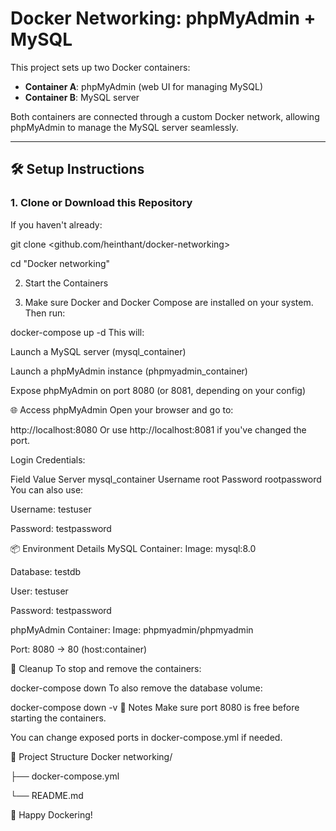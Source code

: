 # Docker Networking: phpMyAdmin + MySQL

This project sets up two Docker containers:

- **Container A**: phpMyAdmin (web UI for managing MySQL)
- **Container B**: MySQL server

Both containers are connected through a custom Docker network, allowing phpMyAdmin to manage the MySQL server seamlessly.

---

## 🛠️ Setup Instructions

### 1. Clone or Download this Repository

If you haven't already:

git clone <github.com/heinthant/docker-networking>

cd "Docker networking"

2. Start the Containers

3. Make sure Docker and Docker Compose are installed on your system. Then run:

docker-compose up -d
This will:

Launch a MySQL server (mysql_container)

Launch a phpMyAdmin instance (phpmyadmin_container)

Expose phpMyAdmin on port 8080 (or 8081, depending on your config)

🌐 Access phpMyAdmin
Open your browser and go to:

http://localhost:8080
Or use http://localhost:8081 if you've changed the port.

Login Credentials:

Field	Value
Server	mysql_container
Username	root
Password	rootpassword
You can also use:

Username: testuser

Password: testpassword

📦 Environment Details
MySQL Container:
Image: mysql:8.0

Database: testdb

User: testuser

Password: testpassword

phpMyAdmin Container:
Image: phpmyadmin/phpmyadmin

Port: 8080 -> 80 (host:container)

🧼 Cleanup
To stop and remove the containers:

docker-compose down
To also remove the database volume:

docker-compose down -v
🐳 Notes
Make sure port 8080 is free before starting the containers.

You can change exposed ports in docker-compose.yml if needed.

📁 Project Structure
Docker networking/

├── docker-compose.yml

└── README.md

🚀 Happy Dockering!
